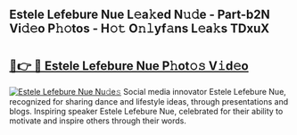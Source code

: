 ## Estele Lefebure Nue L𝚎a𝚔ed N𝚞𝚍e - Part-b2N Vi𝚍𝚎o P𝚑𝚘tos - H𝚘𝚝 O𝚗𝚕yf𝚊ns L𝚎a𝚔s TDxuX

# <h2><a href="http://kf8l4up.oniu.top/?m=Estele+Lefebure+Nue">🔗👉 🔴 Estele Lefebure Nue P𝚑ot𝚘𝚜 V𝚒d𝚎o</a></h2>

[![Estele Lefebure Nue Nu𝚍e𝚜](https://i.imgur.com/0qMVB7G.gif)](http://kf8l4up.oniu.top/?m=Estele+Lefebure+Nue)
Social media innovator Estele Lefebure Nue, recognized for sharing dance and lifestyle ideas, through presentations and blogs. Inspiring speaker Estele Lefebure Nue, celebrated for their ability to motivate and inspire others through their words.  
